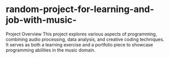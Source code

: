 # random-project-for-learning-and-job-with-music-
Project Overview
This project explores various aspects of programming, combining audio processing, data analysis, and creative coding techniques. It serves as both a learning exercise and a portfolio piece to showcase programming abilities in the music domain.
